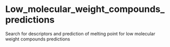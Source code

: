 # Low_molecular_weight_compounds_predictions
Search for descriptors and prediction of melting point for low molecular weight compounds predictions
